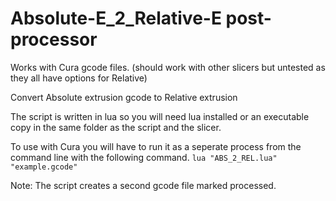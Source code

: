 Absolute-E_2_Relative-E post-processor
=================

Works with Cura gcode files. (should work with other slicers but untested as they all have options for Relative)

Convert Absolute extrusion gcode to Relative extrusion

The script is written in lua so you will need lua installed or an executable copy in the same folder as the script 
and the slicer. 

To use with Cura you will have to run it as a seperate process from the command line with the following command.
`lua "ABS_2_REL.lua" "example.gcode"`

Note: The script creates a second gcode file marked processed.


